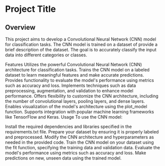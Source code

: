 # Project Title
## Overview
This project aims to develop a Convolutional Neural Network (CNN) model for classification tasks. The CNN model is trained on a dataset of provide a brief description of the dataset. The goal is to accurately classify the input data into different categories or classes.

Features
Utilizes the powerful Convolutional Neural Network (CNN) architecture for classification tasks.
Trains the CNN model on a labeled dataset to learn meaningful features and make accurate predictions.
Provides functionality to evaluate the model's performance using metrics such as accuracy and loss.
Implements techniques such as data preprocessing, augmentation, and validation to enhance model performance.
Offers flexibility to customize the CNN architecture, including the number of convolutional layers, pooling layers, and dense layers.
Enables visualization of the model's architecture using the plot_model function.
Supports integration with popular machine learning frameworks like TensorFlow and Keras.
Usage
To use the CNN model:

Install the required dependencies and libraries specified in the requirements.txt file.
Prepare your dataset by ensuring it is properly labeled and preprocessed.
Modify the CNN architecture and hyperparameters as needed in the provided code.
Train the CNN model on your dataset using the fit function, specifying the training data and validation data.
Evaluate the model's performance using metrics such as accuracy and loss.
Make predictions on new, unseen data using the trained model.

